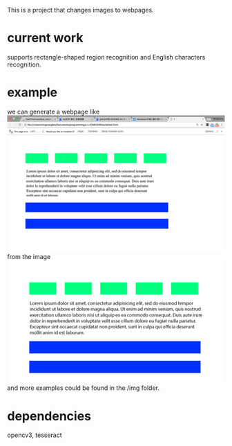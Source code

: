 This is a project that changes images to webpages.

# current work
supports rectangle-shaped region recognition and English characters recognition.

# example
we can generate a webpage like    
![](img/test1.png)    
from the image    
![](img/test.png)    
and more examples could be found in the /img folder.    


# dependencies
opencv3, tesseract